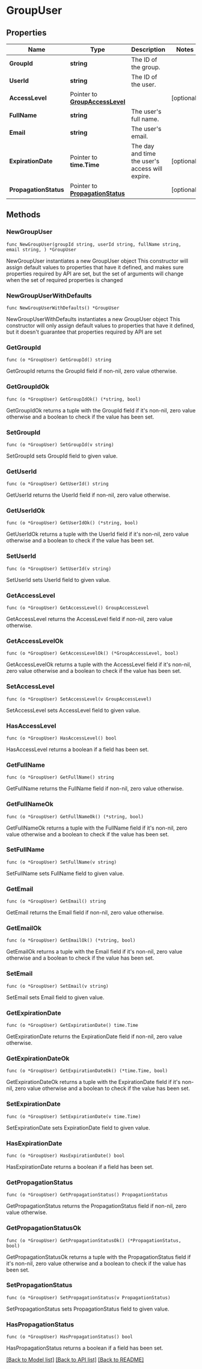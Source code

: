 # GroupUser

## Properties

Name | Type | Description | Notes
------------ | ------------- | ------------- | -------------
**GroupId** | **string** | The ID of the group. | 
**UserId** | **string** | The ID of the user. | 
**AccessLevel** | Pointer to [**GroupAccessLevel**](GroupAccessLevel.md) |  | [optional] 
**FullName** | **string** | The user&#39;s full name. | 
**Email** | **string** | The user&#39;s email. | 
**ExpirationDate** | Pointer to **time.Time** | The day and time the user&#39;s access will expire. | [optional] 
**PropagationStatus** | Pointer to [**PropagationStatus**](PropagationStatus.md) |  | [optional] 

## Methods

### NewGroupUser

`func NewGroupUser(groupId string, userId string, fullName string, email string, ) *GroupUser`

NewGroupUser instantiates a new GroupUser object
This constructor will assign default values to properties that have it defined,
and makes sure properties required by API are set, but the set of arguments
will change when the set of required properties is changed

### NewGroupUserWithDefaults

`func NewGroupUserWithDefaults() *GroupUser`

NewGroupUserWithDefaults instantiates a new GroupUser object
This constructor will only assign default values to properties that have it defined,
but it doesn't guarantee that properties required by API are set

### GetGroupId

`func (o *GroupUser) GetGroupId() string`

GetGroupId returns the GroupId field if non-nil, zero value otherwise.

### GetGroupIdOk

`func (o *GroupUser) GetGroupIdOk() (*string, bool)`

GetGroupIdOk returns a tuple with the GroupId field if it's non-nil, zero value otherwise
and a boolean to check if the value has been set.

### SetGroupId

`func (o *GroupUser) SetGroupId(v string)`

SetGroupId sets GroupId field to given value.


### GetUserId

`func (o *GroupUser) GetUserId() string`

GetUserId returns the UserId field if non-nil, zero value otherwise.

### GetUserIdOk

`func (o *GroupUser) GetUserIdOk() (*string, bool)`

GetUserIdOk returns a tuple with the UserId field if it's non-nil, zero value otherwise
and a boolean to check if the value has been set.

### SetUserId

`func (o *GroupUser) SetUserId(v string)`

SetUserId sets UserId field to given value.


### GetAccessLevel

`func (o *GroupUser) GetAccessLevel() GroupAccessLevel`

GetAccessLevel returns the AccessLevel field if non-nil, zero value otherwise.

### GetAccessLevelOk

`func (o *GroupUser) GetAccessLevelOk() (*GroupAccessLevel, bool)`

GetAccessLevelOk returns a tuple with the AccessLevel field if it's non-nil, zero value otherwise
and a boolean to check if the value has been set.

### SetAccessLevel

`func (o *GroupUser) SetAccessLevel(v GroupAccessLevel)`

SetAccessLevel sets AccessLevel field to given value.

### HasAccessLevel

`func (o *GroupUser) HasAccessLevel() bool`

HasAccessLevel returns a boolean if a field has been set.

### GetFullName

`func (o *GroupUser) GetFullName() string`

GetFullName returns the FullName field if non-nil, zero value otherwise.

### GetFullNameOk

`func (o *GroupUser) GetFullNameOk() (*string, bool)`

GetFullNameOk returns a tuple with the FullName field if it's non-nil, zero value otherwise
and a boolean to check if the value has been set.

### SetFullName

`func (o *GroupUser) SetFullName(v string)`

SetFullName sets FullName field to given value.


### GetEmail

`func (o *GroupUser) GetEmail() string`

GetEmail returns the Email field if non-nil, zero value otherwise.

### GetEmailOk

`func (o *GroupUser) GetEmailOk() (*string, bool)`

GetEmailOk returns a tuple with the Email field if it's non-nil, zero value otherwise
and a boolean to check if the value has been set.

### SetEmail

`func (o *GroupUser) SetEmail(v string)`

SetEmail sets Email field to given value.


### GetExpirationDate

`func (o *GroupUser) GetExpirationDate() time.Time`

GetExpirationDate returns the ExpirationDate field if non-nil, zero value otherwise.

### GetExpirationDateOk

`func (o *GroupUser) GetExpirationDateOk() (*time.Time, bool)`

GetExpirationDateOk returns a tuple with the ExpirationDate field if it's non-nil, zero value otherwise
and a boolean to check if the value has been set.

### SetExpirationDate

`func (o *GroupUser) SetExpirationDate(v time.Time)`

SetExpirationDate sets ExpirationDate field to given value.

### HasExpirationDate

`func (o *GroupUser) HasExpirationDate() bool`

HasExpirationDate returns a boolean if a field has been set.

### GetPropagationStatus

`func (o *GroupUser) GetPropagationStatus() PropagationStatus`

GetPropagationStatus returns the PropagationStatus field if non-nil, zero value otherwise.

### GetPropagationStatusOk

`func (o *GroupUser) GetPropagationStatusOk() (*PropagationStatus, bool)`

GetPropagationStatusOk returns a tuple with the PropagationStatus field if it's non-nil, zero value otherwise
and a boolean to check if the value has been set.

### SetPropagationStatus

`func (o *GroupUser) SetPropagationStatus(v PropagationStatus)`

SetPropagationStatus sets PropagationStatus field to given value.

### HasPropagationStatus

`func (o *GroupUser) HasPropagationStatus() bool`

HasPropagationStatus returns a boolean if a field has been set.


[[Back to Model list]](../README.md#documentation-for-models) [[Back to API list]](../README.md#documentation-for-api-endpoints) [[Back to README]](../README.md)


